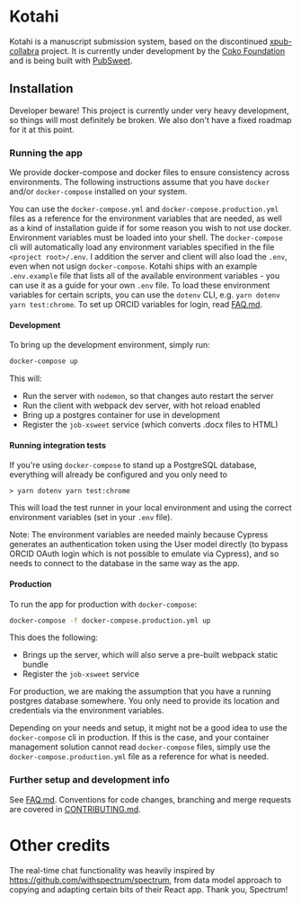 # Kotahi

Kotahi is a manuscript submission system, based on the discontinued [xpub-collabra](https://gitlab.coko.foundation/xpub/xpub) project.
It is currently under development by the [Coko Foundation](https://coko.foundation/) and is being built with [PubSweet](https://gitlab.coko.foundation/pubsweet/pubsweet).

## Installation

Developer beware! This project is currently under very heavy development, so things will most definitely be broken. We also don't have a fixed roadmap for it at this point.

### Running the app

We provide docker-compose and docker files to ensure consistency across environments. The following instructions assume that you have `docker` and/or `docker-compose` installed on your system.

You can use the `docker-compose.yml` and `docker-compose.production.yml` files as a reference for the environment variables that are needed, as well as a kind of installation guide if for some reason you wish to not use docker.
Environment variables must be loaded into your shell. The `docker-compose` cli will automatically load any environment variables specified in the file `<project root>/.env`. I addition the server and client will also load the `.env`, even when not usign `docker-compose`. Kotahi ships with an example `.env.example` file that lists all of the available environment variables - you can use it as a guide for your own `.env` file.
To load these environment variables for certain scripts, you can use the `dotenv` CLI, e.g. `yarn dotenv yarn test:chrome`.
To set up ORCID variables for login, read [FAQ.md](FAQ.md).

#### Development

To bring up the development environment, simply run:

```sh
docker-compose up
```

This will:

- Run the server with `nodemon`, so that changes auto restart the server
- Run the client with webpack dev server, with hot reload enabled
- Bring up a postgres container for use in development
- Register the `job-xsweet` service (which converts .docx files to HTML)

#### Running integration tests

If you're using `docker-compose` to stand up a PostgreSQL database, everything will already be configured and you only need to

```
> yarn dotenv yarn test:chrome
```

This will load the test runner in your local environment and using the correct environment variables (set in your `.env` file).

Note: The environment variables are needed mainly because Cypress generates an authentication token using the User model directly (to bypass ORCID OAuth login which is not possible to emulate via Cypress), and so needs to connect to the database in the same way as the app.

#### Production

To run the app for production with `docker-compose`:

```sh
docker-compose -f docker-compose.production.yml up
```

This does the following:

- Brings up the server, which will also serve a pre-built webpack static bundle
- Register the `job-xsweet` service

For production, we are making the assumption that you have a running postgres database somewhere. You only need to provide its location and credentials via the environment variables.

Depending on your needs and setup, it might not be a good idea to use the `docker-compose` cli in production. If this is the case, and your container management solution cannot read `docker-compose` files, simply use the `docker-compose.production.yml` file as a reference for what is needed.

### Further setup and development info

See [FAQ.md](FAQ.md).
Conventions for code changes, branching and merge requests are covered in [CONTRIBUTING.md](CONTRIBUTING.md).

# Other credits

The real-time chat functionality was heavily inspired by https://github.com/withspectrum/spectrum, from data model approach to copying and adapting certain bits of their React app. Thank you, Spectrum!
